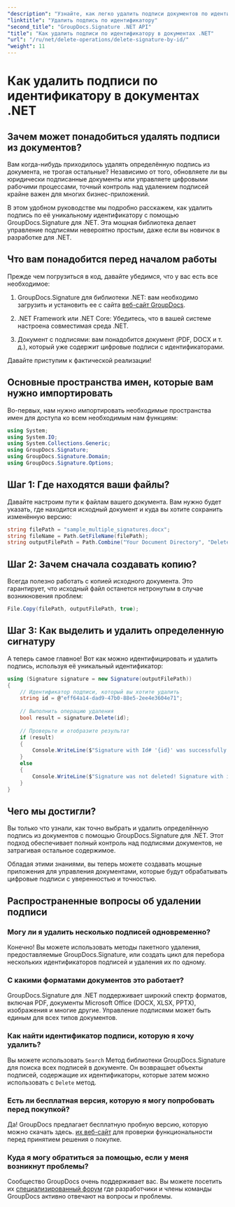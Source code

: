 ```yaml
---
"description": "Узнайте, как легко удалить подписи документов по идентификатору с помощью GroupDocs.Signature для .NET. Пошаговое руководство с подробными примерами кода."
"linktitle": "Удалить подпись по идентификатору"
"second_title": "GroupDocs.Signature .NET API"
"title": "Как удалить подписи по идентификатору в документах .NET"
"url": "/ru/net/delete-operations/delete-signature-by-id/"
"weight": 11
---
```


# Как удалить подписи по идентификатору в документах .NET

## Зачем может понадобиться удалять подписи из документов?

Вам когда-нибудь приходилось удалять определённую подпись из документа, не трогая остальные? Независимо от того, обновляете ли вы юридически подписанные документы или управляете цифровыми рабочими процессами, точный контроль над удалением подписей крайне важен для многих бизнес-приложений.

В этом удобном руководстве мы подробно расскажем, как удалить подпись по её уникальному идентификатору с помощью GroupDocs.Signature для .NET. Эта мощная библиотека делает управление подписями невероятно простым, даже если вы новичок в разработке для .NET.

## Что вам понадобится перед началом работы

Прежде чем погрузиться в код, давайте убедимся, что у вас есть все необходимое:

1. GroupDocs.Signature для библиотеки .NET: вам необходимо загрузить и установить ее с сайта [веб-сайт GroupDocs](https://releases.groupdocs.com/signature/net/).

2. .NET Framework или .NET Core: Убедитесь, что в вашей системе настроена совместимая среда .NET.

3. Документ с подписями: вам понадобится документ (PDF, DOCX и т. д.), который уже содержит цифровые подписи с идентификаторами.

Давайте приступим к фактической реализации!

## Основные пространства имен, которые вам нужно импортировать

Во-первых, нам нужно импортировать необходимые пространства имен для доступа ко всем необходимым нам функциям:

```csharp
using System;
using System.IO;
using System.Collections.Generic;
using GroupDocs.Signature;
using GroupDocs.Signature.Domain;
using GroupDocs.Signature.Options;
```

## Шаг 1: Где находятся ваши файлы?

Давайте настроим пути к файлам вашего документа. Вам нужно будет указать, где находится исходный документ и куда вы хотите сохранить изменённую версию:

```csharp
string filePath = "sample_multiple_signatures.docx";
string fileName = Path.GetFileName(filePath);
string outputFilePath = Path.Combine("Your Document Directory", "DeleteById", fileName);
```

## Шаг 2: Зачем сначала создавать копию?

Всегда полезно работать с копией исходного документа. Это гарантирует, что исходный файл останется нетронутым в случае возникновения проблем:

```csharp
File.Copy(filePath, outputFilePath, true);
```

## Шаг 3: Как выделить и удалить определенную сигнатуру

А теперь самое главное! Вот как можно идентифицировать и удалить подпись, используя её уникальный идентификатор:

```csharp
using (Signature signature = new Signature(outputFilePath))
{
    // Идентификатор подписи, который вы хотите удалить
    string id = @"eff64a14-dad9-47b0-88e5-2ee4e3604e71";
    
    // Выполнить операцию удаления
    bool result = signature.Delete(id);
    
    // Проверьте и отобразите результат
    if (result)
    {
        Console.WriteLine($"Signature with Id# '{id}' was successfully deleted from document ['{fileName}'].");
    }
    else
    {
        Console.WriteLine($"Signature was not deleted! Signature with id# '{id}' was not found in the document.");
    }
}
```

## Чего мы достигли?

Вы только что узнали, как точно выбрать и удалить определённую подпись из документов с помощью GroupDocs.Signature для .NET. Этот подход обеспечивает полный контроль над подписями документов, не затрагивая остальное содержимое.

Обладая этими знаниями, вы теперь можете создавать мощные приложения для управления документами, которые будут обрабатывать цифровые подписи с уверенностью и точностью.

## Распространенные вопросы об удалении подписи

### Могу ли я удалить несколько подписей одновременно?

Конечно! Вы можете использовать методы пакетного удаления, предоставляемые GroupDocs.Signature, или создать цикл для перебора нескольких идентификаторов подписей и удаления их по одному.

### С какими форматами документов это работает?

GroupDocs.Signature для .NET поддерживает широкий спектр форматов, включая PDF, документы Microsoft Office (DOCX, XLSX, PPTX), изображения и многие другие. Управление подписями может быть единым для всех типов документов.

### Как найти идентификатор подписи, которую я хочу удалить?

Вы можете использовать `Search` Метод библиотеки GroupDocs.Signature для поиска всех подписей в документе. Он возвращает объекты подписей, содержащие их идентификаторы, которые затем можно использовать с `Delete` метод.

### Есть ли бесплатная версия, которую я могу попробовать перед покупкой?

Да! GroupDocs предлагает бесплатную пробную версию, которую можно скачать здесь. [их веб-сайт](https://releases.groupdocs.com/) для проверки функциональности перед принятием решения о покупке.

### Куда я могу обратиться за помощью, если у меня возникнут проблемы?

Сообщество GroupDocs очень поддерживает вас. Вы можете посетить их [специализированный форум](https://forum.groupdocs.com/c/signature/13) где разработчики и члены команды GroupDocs активно отвечают на вопросы и проблемы.